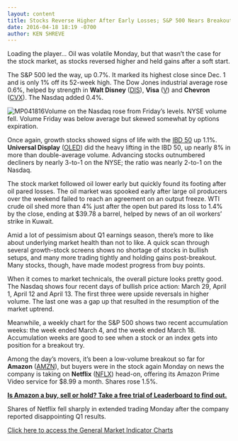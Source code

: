 ```yaml
---
layout: content
title: Stocks Reverse Higher After Early Losses; S&P 500 Nears Breakout
date: 2016-04-18 18:19 -0700
author: KEN SHREVE
---
```






Loading the player...
Oil was volatile Monday, but that wasn’t the case for the stock market, as stocks reversed higher and held gains after a soft start.


The S&P 500 led the way, up 0.7%. It marked its highest close since Dec. 1 and is only 1% off its 52-week high. The Dow Jones industrial average rose 0.6%, helped by strength in **Walt Disney** ([DIS](https://research.investors.com/quote.aspx?symbol=DIS)), **Visa** ([V](https://research.investors.com/quote.aspx?symbol=V)) and **Chevron** ([CVX](https://research.investors.com/quote.aspx?symbol=CVX)). The Nasdaq added 0.4%.


![MP041816](https://www.investors.com/wp-content/uploads/2016/04/MP041816-1-177x300.jpg)Volume on the Nasdaq rose from Friday’s levels. NYSE volume fell. Volume Friday was below average but skewed somewhat by options expiration.


Once again, growth stocks showed signs of life with the [IBD 50](https://www.investors.com/stock-lists/ibd-50/ibd-50-performance/) up 1.1%. **Universal Display** ([OLED](https://research.investors.com/quote.aspx?symbol=OLED)) did the heavy lifting in the IBD 50, up nearly 8% in more than double-average volume. Advancing stocks outnumbered decliners by nearly 3-to-1 on the NYSE; the ratio was nearly 2-to-1 on the Nasdaq.


The stock market followed oil lower early but quickly found its footing after oil pared losses. The oil market was spooked early after large oil producers over the weekend failed to reach an agreement on an output freeze. WTI crude oil shed more than 4% just after the open but pared its loss to 1.4% by the close, ending at $39.78 a barrel, helped by news of an oil workers’ strike in Kuwait.


Amid a lot of pessimism about Q1 earnings season, there’s more to like about underlying market health than not to like. A quick scan through several growth-stock screens shows no shortage of stocks in bullish setups, and many more trading tightly and holding gains post-breakout. Many stocks, though, have made modest progress from buy points.


When it comes to market technicals, the overall picture looks pretty good. The Nasdaq shows four recent days of bullish price action: March 29, April 1, April 12 and April 13. The first three were upside reversals in higher volume. The last one was a gap up that resulted in the resumption of the market uptrend.


Meanwhile, a weekly chart for the S&P 500 shows two recent accumulation weeks: the week ended March 4, and the week ended March 18. Accumulation weeks are good to see when a stock or an index gets into position for a breakout try.


Among the day’s movers, it’s been a low-volume breakout so far for **Amazon** ([AMZN](https://research.investors.com/quote.aspx?symbol=AMZN)), but buyers were in the stock again Monday on news the company is taking on **Netflix** ([NFLX](https://research.investors.com/quote.aspx?symbol=NFLX)) head-on, offering its Amazon Prime Video service for $8.99 a month. Shares rose 1.5%.


**[Is Amazon a buy, sell or hold? Take a free trial of Leaderboard to find out.](http://leaderboard.investors.com/leaderboard/leaders/default.aspx)**


Shares of Netflix fell sharply in extended trading Monday after the company reported disappointing Q1 results.


[Click here to access the General Market Indicator Charts](https://www.investors.com/wp-content/uploads/2016/04/GMI041916.pdf)





